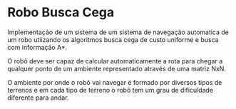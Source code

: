 # Robo Busca Cega

Implementação de um sistema de um sistema de navegação automatica de um robo utiizando os algoritmos busca cega de custo uniforme e busca com informação A*. 

O robô deve ser capaz de calcular automaticamente a rota para chegar a qualquer ponto de um ambiente representado através de uma matriz NxN.

O ambiente por onde o robô vai navegar é formado por diversos tipos de terrenos e em cada tipo de terreno o robô tem um grau de dificuldade diferente para andar.